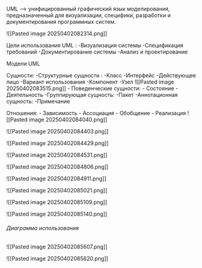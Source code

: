 
UML --> унифицированный графический язык моделирования, предназначенный для визуализации, специфики, разработки и документирования программных систем.

![[Pasted image 20250402082314.png]]

Цели использования UML :
	-Визуализация системы
	-Спецификация требований
	-Документирование системы
	-Анализ и проектирование


Модели UML

Сущности:
	-Структурные сущности : 
		-Класс
		-Интерфейс
		-Действующее лицо
		-Вариант использования
		-Компонент
		-Узел
		![[Pasted image 20250402083515.png]]
	- Поведенческие сущности:
		- Состояние
		- Деятельность
	-Группирующая сущность:
		-Пакет
	-Аннотационная сущность:
		-Примечание

Отношения:
	- Зависимость
	- Ассоциация
	- Обобщение
	- Реализация
	![[Pasted image 20250402084040.png]]


![[Pasted image 20250402084403.png]]

![[Pasted image 20250402084429.png]]

![[Pasted image 20250402084531.png]]

![[Pasted image 20250402084806.png]]

![[Pasted image 20250402084911.png]]

![[Pasted image 20250402085021.png]]

![[Pasted image 20250402085109.png]]

![[Pasted image 20250402085140.png]]


###### Диаграмма использования

![[Pasted image 20250402085607.png]]

![[Pasted image 20250402085620.png]]

